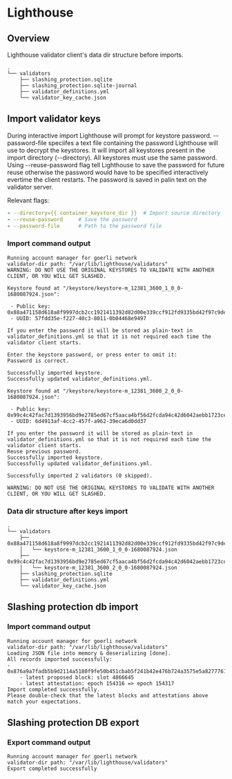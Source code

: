 # Lighthouse

## Overview

Lighthouse validator client's data dir structure before imports.

```
.
└── validators
    ├── slashing_protection.sqlite
    ├── slashing_protection.sqlite-journal
    ├── validator_definitions.yml
    └── validator_key_cache.json
```

## Import validator keys

During interactive import Lighthouse will prompt for keystore password. --password-file speciifes a text file containing the password Lighthouse will use to decrypt the keystores. It will import all keystores present in the import directory (--directory). All keystores must use the same password. Using  --reuse-password flag tell Lighthouse to save the password for future reuse otherwise the password would have to be specified interactively evertime the client restarts.  The password is saved in palin text on the validator server.

Relevant flags:

```yaml
- --directory={{ container_keystore_dir }}  # Import source directory
- --reuse-password     # Save the password 
- --password-file      # Path to the password file 
```

### Import command output

```
Running account manager for goerli network
validator-dir path: "/var/lib/lighthouse/validators"
WARNING: DO NOT USE THE ORIGINAL KEYSTORES TO VALIDATE WITH ANOTHER CLIENT, OR YOU WILL GET SLASHED.

Keystore found at "/keystore/keystore-m_12381_3600_1_0_0-1680087924.json":

 - Public key: 0x88a471158d618a8f9997dcb2cc1921411392d82d00e339ccf912fd9335bd42f97c9de046280d9d5f681a8e73a7d3baad
 - UUID: 57fdd35e-f227-40c3-8011-0b04468e9497

If you enter the password it will be stored as plain-text in validator_definitions.yml so that it is not required each time the validator client starts.

Enter the keystore password, or press enter to omit it:
Password is correct.

Successfully imported keystore.
Successfully updated validator_definitions.yml.

Keystore found at "/keystore/keystore-m_12381_3600_2_0_0-1680087924.json":

 - Public key: 0x99c4c42fac7d1393956bd9e2785ed67cf5aaca4bf56d2fcda94c42d6042aebb1723ce6bac6f0216ff8c5d4f9f013008b
 - UUID: 6d4913af-4cc2-457f-a962-39eca6d0dd37

If you enter the password it will be stored as plain-text in validator_definitions.yml so that it is not required each time the validator client starts.
Reuse previous password.
Successfully imported keystore.
Successfully updated validator_definitions.yml.

Successfully imported 2 validators (0 skipped).

WARNING: DO NOT USE THE ORIGINAL KEYSTORES TO VALIDATE WITH ANOTHER CLIENT, OR YOU WILL GET SLASHED.
```

### Data dir structure after keys import

```
.
└── validators
    ├── 0x88a471158d618a8f9997dcb2cc1921411392d82d00e339ccf912fd9335bd42f97c9de046280d9d5f681a8e73a7d3baad
    │   └── keystore-m_12381_3600_1_0_0-1680087924.json
    ├── 0x99c4c42fac7d1393956bd9e2785ed67cf5aaca4bf56d2fcda94c42d6042aebb1723ce6bac6f0216ff8c5d4f9f013008b
    │   └── keystore-m_12381_3600_2_0_0-1680087924.json
    ├── slashing_protection.sqlite
    ├── validator_definitions.yml
    └── validator_key_cache.json
```

## Slashing protection db import

### Import command output

```
Running account manager for goerli network
validator-dir path: "/var/lib/lighthouse/validators"
Loading JSON file into memory & deserializing [done].
All records imported successfully:
- 0x876a9a7fadb5b9d2114a5180f9fe50b451cbab5f241b42e476b724a3575e5a8277767bc5a7c831c63f066a9a725c53d6
    - latest proposed block: slot 4866645
    - latest attestation: epoch 154316 => epoch 154317
Import completed successfully.
Please double-check that the latest blocks and attestations above match your expectations.
```

## Slashing protection DB export

### Export command output

```
Running account manager for goerli network
validator-dir path: "/var/lib/lighthouse/validators"
Export completed successfully
```
